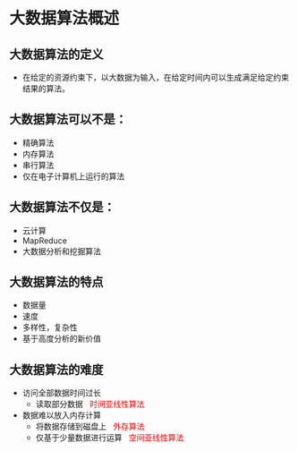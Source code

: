 # 大数据算法概述

## 大数据算法的定义
*    在给定的资源约束下，以大数据为输入，在给定时间内可以生成满足给定约束结果的算法。
    
## 大数据算法可以不是：
* 精确算法
* 内存算法
* 串行算法
* 仅在电子计算机上运行的算法
## 大数据算法不仅是：
* 云计算
* MapReduce
* 大数据分析和挖掘算法

## 大数据算法的特点
* 数据量
* 速度
* 多样性，复杂性
* 基于高度分析的新价值


## 大数据算法的难度

* 访问全部数据时间过长
    * 读取部分数据                    &nbsp;   <font  color=red>时间亚线性算法</font>  
* 数据难以放入内存计算
    * 将数据存储到磁盘上               &nbsp;    <font color=red>外存算法</font>  
    * 仅基于少量数据进行运算           &nbsp;    <font  color=red>空间亚线性算法</font>    